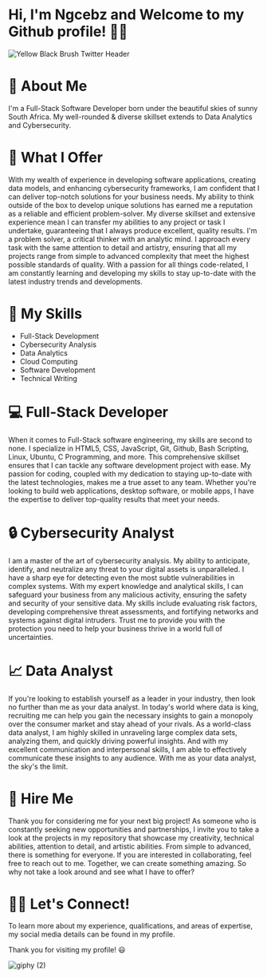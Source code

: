 # Hi, I'm Ngcebz and Welcome to my Github profile! 👋🏾 
![Yellow Black Brush Twitter Header](https://user-images.githubusercontent.com/127565745/235279683-6415ae12-7e87-40bc-845d-5bcfe30f2846.png)


# 🌟  About Me
I'm a Full-Stack Software Developer born under the beautiful skies of sunny South Africa.
My well-rounded & diverse skillset extends to Data Analytics and Cybersecurity.


# 🌟  What I Offer 
With my wealth of experience in developing software applications, creating data models, and enhancing cybersecurity frameworks, I am confident that I can deliver top-notch solutions for your business needs. My ability to think outside of the box to develop unique solutions has earned me a reputation as a reliable and efficient problem-solver.
My diverse skillset and extensive experience mean I can transfer my abilities to any project or task I undertake, guaranteeing that I always produce excellent, quality results.
I'm a problem solver, a critical thinker with an analytic mind. I approach every task with the same attention to detail and artistry, ensuring that all my projects range from simple to advanced complexity that meet the highest possible standards of quality.
With a passion for all things code-related, I am constantly learning and developing my skills to stay up-to-date with the latest industry trends and developments.

#  🔧 My Skills
- Full-Stack Development
- Cybersecurity Analysis
- Data Analytics
- Cloud Computing
- Software Development
- Technical Writing


# 💻 Full-Stack Developer
When it comes to Full-Stack software engineering, my skills are second to none. I specialize in HTML5, CSS, JavaScript, Git, Github, Bash Scripting, Linux, Ubuntu, C Programming, and more. This comprehensive skillset ensures that I can tackle any software development project with ease. My passion for coding, coupled with my dedication to staying up-to-date with the latest technologies, makes me a true asset to any team. Whether you're looking to build web applications, desktop software, or mobile apps, I have the expertise to deliver top-quality results that meet your needs.


# 🔒 Cybersecurity Analyst
I am a master of the art of cybersecurity analysis. My ability to anticipate, identify, and neutralize any threat to your digital assets is unparalleled.
I have a sharp eye for detecting even the most subtle vulnerabilities in complex systems.
With my expert knowledge and analytical skills, I can safeguard your business from any malicious activity, ensuring the safety and security of your sensitive data.
My skills include evaluating risk factors, developing comprehensive threat assessments, and fortifying networks and systems against digital intruders.
Trust me to provide you with the protection you need to help your business thrive in a world full of uncertainties.


# 📈  Data Analyst
If you're looking to establish yourself as a leader in your industry, then look no further than me as your data analyst. In today's world where data is king, recruiting me can help you gain the necessary insights to gain a monopoly over the consumer market and stay ahead of your rivals. As a world-class data analyst, I am highly skilled in unraveling large complex data sets, analyzing them, and quickly driving powerful insights. And with my excellent communication and interpersonal skills, I am able to effectively communicate these insights to any audience. With me as your data analyst, the sky's the limit.


# 💼 Hire Me
Thank you for considering me for your next big project! As someone who is constantly seeking new opportunities and partnerships, I invite you to take a look at the projects in my repository that showcase my creativity, technical abilities, attention to detail, and artistic abilities. From simple to advanced, there is something for everyone. If you are interested in collaborating, feel free to reach out to me. Together, we can create something amazing. So why not take a look around and see what I have to offer?


# 🤝🏾  Let's Connect!
To learn more about my experience, qualifications, and areas of expertise, my social media details can be found in my profile.

Thank you for visiting my profile! 😃 
























![giphy (2)](https://user-images.githubusercontent.com/127565745/235269797-352a3c60-0b15-4a9a-bc07-7406cd48f58a.gif)

